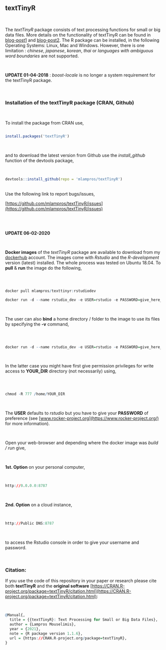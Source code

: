
## textTinyR
<br>

The *textTinyR* package consists of text processing functions for small or big data files. More details on the functionality of textTinyR can be found in [blog-post1](http://mlampros.github.io/2017/01/05/textTinyR_package/) and [blog-post2](http://mlampros.github.io/2018/04/04/extending_textTinyR_package/). The R package can be installed, in the following Operating Systems: Linux, Mac and Windows. However, there is one limitation : *chinese*, *japanese*, *korean*, *thai* or *languages with ambiguous word boundaries* are not supported.


<br>


**UPDATE 01-04-2018** : *boost-locale* is no longer a system requirement for the textTinyR package.


<br>


### **Installation of the textTinyR package (CRAN, Github)**

<br>

To install the package from CRAN use, 

```R

install.packages('textTinyR')


```
<br>

and to download the latest version from Github use the *install_github* function of the devtools package,
<br><br>

```R

devtools::install_github(repo = 'mlampros/textTinyR')


```
<br>
Use the following link to report bugs/issues,
<br>

[https://github.com/mlampros/textTinyR/issues](https://github.com/mlampros/textTinyR/issues)

<br><br>


**UPDATE 06-02-2020**

<br>

**Docker images** of the *textTinyR* package are available to download from my [dockerhub](https://hub.docker.com/r/mlampros/texttinyr) account. The images come with *Rstudio* and the *R-development* version (latest) installed. The whole process was tested on Ubuntu 18.04. To **pull** & **run** the image do the following,

<br>

```R

docker pull mlampros/texttinyr:rstudiodev

docker run -d --name rstudio_dev -e USER=rstudio -e PASSWORD=give_here_your_password --rm -p 8787:8787 mlampros/texttinyr:rstudiodev

```

<br>

The user can also **bind** a home directory / folder to the image to use its files by specifying the **-v** command,

<br>

```R

docker run -d --name rstudio_dev -e USER=rstudio -e PASSWORD=give_here_your_password --rm -p 8787:8787 -v /home/YOUR_DIR:/home/rstudio/YOUR_DIR mlampros/texttinyr:rstudiodev


```

<br>

In the latter case you might have first give permission privileges for write access to **YOUR_DIR** directory (not necessarily) using,

<br>

```R

chmod -R 777 /home/YOUR_DIR


```

<br>

The **USER** defaults to *rstudio* but you have to give your **PASSWORD** of preference (see [www.rocker-project.org](https://www.rocker-project.org/) for more information).

<br>

Open your web-browser and depending where the docker image was *build / run* give, 

<br>

**1st. Option** on your personal computer,

<br>

```R
http://0.0.0.0:8787 

```

<br>

**2nd. Option** on a cloud instance, 

<br>

```R
http://Public DNS:8787

```

<br>

to access the Rstudio console in order to give your username and password.

<br>

### **Citation:**

If you use the code of this repository in your paper or research please cite both **textTinyR** and the **original software** [https://CRAN.R-project.org/package=textTinyR/citation.html](https://CRAN.R-project.org/package=textTinyR/citation.html):

<br>

```R
@Manual{,
  title = {{textTinyR}: Text Processing for Small or Big Data Files},
  author = {Lampros Mouselimis},
  year = {2021},
  note = {R package version 1.1.6},
  url = {https://CRAN.R-project.org/package=textTinyR},
}
```

<br>

